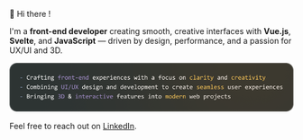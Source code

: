 👋 Hi there !

I'm a **front-end developer** creating smooth, creative interfaces with **Vue.js**, **Svelte**, and **JavaScript** — driven by design, performance, and a passion for UX/UI and 3D.


[<img src="./codeBanner.png" alt="Banner addressing technologies used as a software developper - VueJs, Svelte, Javascript, HTML, CSS">](https://www.youtube.com/channel/UC9dQrfCFlNNvOANIr-7FFKg?sub_confirmation=1)


Feel free to reach out on <a href="https://www.linkedin.com/in/loic-monard/">LinkedIn</a>.
